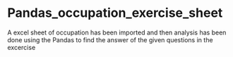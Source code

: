 # Pandas_occupation_exercise_sheet
A excel sheet of occupation has been imported and then analysis has been done
using the Pandas to find the answer of  the given questions in the excercise
